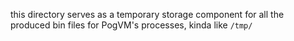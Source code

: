 this directory serves as a temporary storage component for all the produced bin files for PogVM's processes, kinda like `/tmp/`